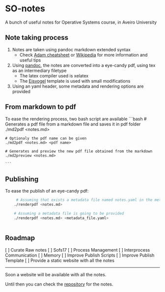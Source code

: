 # SO-notes
A bunch of useful notes for Operative Systems course, in Aveiro University

## Note taking process
 1. Notes are taken using pandoc markdown extended syntax
	- Check [Adam cheatsheet](https://github.com/adam-p/markdown-here/wiki/Markdown-Cheatsheet) or [Wikipedia](https://en.wikipedia.org/wiki/Markdown) for more information and useful tips
2. Using [pandoc](https://pandoc.org/), the notes are converted into a eye-candy pdf, using tex as an intermediary filetype
	- The latex compiler used is xelatex
	- The [Eisvogel](https://github.com/Wandmalfarbe/pandoc-latex-template) template is used with small modifications
3. Using an yaml header, some metadata and rendering options are provided

## From markdown to pdf
To ease the rendering process, two bash script are available
	```bash
	# Generates a pdf file from a markdown file and saves it in pdf folder
	./md2pdf <notes.md>

	# Optionaly the pdf name can be given
	./md2pdf <notes.md> <pdf name>

	# Generates and preview the new pdf file obtained from the markdown
	./md2preview <notes.md>

	```
 
## Publishing
To ease the publish of an eye-candy pdf:
```bash
	 # Assuming that exists a metadata file named notes.yaml in the metadata folder
	./renderpdf <notes.md>

	# Assuming a metadata file is going to be provided
	./renderpdf <notes.md> <metadata_file.yaml>
	
```
	
## Roadmap

[ ] Curate Raw notes
	[ ] Sofs17
	[ ] Process Management
	[ ] Interprocess Communication 
	[ ] Memory
[ ] Improve Publish Scripts
[ ] Improve Publish Template
[ ] Provide a static website with all the notes

---

Soon a website will be available with all the notes. 

Until then you can check the [repository](https://github.com/k3rn3l-pan1c/SO-notes) for the notes.
